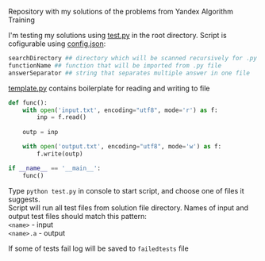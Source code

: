 Repository with my solutions of the problems from Yandex Algorithm Training

I'm testing my solutions using [test.py](test.py) in the root directory.   Script is cofigurable using [config.json](config.json):

```python 
searchDirectory ## directory which will be scanned recursively for .py files
functionName ## function that will be imported from .py file
answerSeparator ## string that separates multiple answer in one file
```

[template.py](template.py) contains boilerplate for reading and writing to file
```python
def func():
    with open('input.txt', encoding="utf8", mode='r') as f:
        inp = f.read()
    
    outp = inp

    with open('output.txt', encoding="utf8", mode='w') as f:
        f.write(outp)

if __name__ == '__main__':
    func()
```

Type `python test.py` in console to start script, and choose one of files it suggests.  
Script will run all test files from solution file directory. Names of input and output test files should match this pattern:  
`<name>` - input  
`<name>.a` - output  

If some of tests fail log will be saved to `failedtests` file
